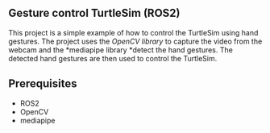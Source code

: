 ## Gesture control TurtleSim (ROS2)

This project is a simple example of how to control the TurtleSim using hand gestures. The project uses the *OpenCV library* to capture the video from the webcam and the *mediapipe library *detect the hand gestures. The detected hand gestures are then used to control the TurtleSim.

## Prerequisites
- ROS2
- OpenCV
- mediapipe


